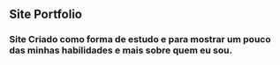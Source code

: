 ## Site Portfolio
### Site Criado como forma de estudo e para mostrar um pouco das minhas habilidades e mais sobre quem eu sou.
